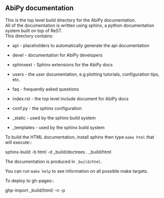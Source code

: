 ## AbiPy documentation

This is the top level build directory for the AbiPy documentation.  
All of the documentation is written using sphinx, a python documentation system built on top of ReST.  
This directory contains:

  * api - placeholders to automatically generate the api documentation

  * devel - documentation for AbiPy developers

  * sphinxext - Sphinx extensions for the AbiPy docs

  * users - the user documentation, e.g plotting tutorials, configuration tips, etc.

  * faq - frequently asked questions

  * index.rst - the top level include document for AbiPy docs

  * conf.py - the sphinx configuration

  * _static - used by the sphinx build system

  * _templates - used by the sphinx build system

To build the HTML documentation, install sphinx then type `make html` that will execute::

  sphinx-build -b html -d _build/doctrees . _build/html

The documentation is produced in `_build/html`.

You can run ``make help`` to see information on all possible make targets.

To deploy to gh-pages::

   ghp-import _build/html/ -n -p
